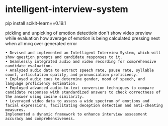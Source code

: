 # intelligent-interview-system

pip install scikit-learn==0.19.1

pickling and unpicking of emotion detectioin
don't show video preview while evaluation
how average of emotion is being calculated
pressing next when all mcq over generated error

	• Devised and implemented an Intelligent Interview System, which will show question prompts and candidate responses to it.
	• Seamlessly integrated audio and video recording for comprehensive candidate evaluation.
	• Analyzed audio data to extract speech rate, pause rate, syllable count, articulation quality, and pronunciation proficiency.
	• Employed audio cues to determine gender, mood of speech, and language proficiency estimation.
	• Employed advanced audio-to-text conversion techniques to compare candidate responses with standardized answers to check correctness of the answer using cosine similarity.
	• Leveraged video data to assess a wide spectrum of emotions and facial expressions, facilitating deception detection and anti-cheating measures.
    Implemented a dynamic framework to enhance interview assessment accuracy and comprehensiveness.
